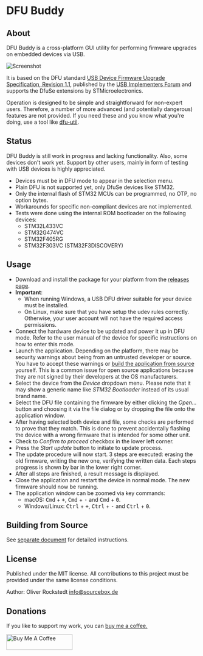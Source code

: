 # DFU Buddy

## About

DFU Buddy is a cross-platform GUI utility for performing firmware upgrades on embedded devices via USB.

![Screenshot](screenshot.png)

It is based on the DFU standard [USB Device Firmware Upgrade Specification, Revision 1.1](https://usb.org/sites/default/files/DFU_1.1.pdf), published by the [USB Implementers Forum](https://www.usb.org) and supports the DfuSe extensions by STMicroelectronics.

Operation is designed to be simple and straightforward for non-expert users. Therefore, a number of more advanced (and potentially dangerous) features are not provided. If you need these and you know what you're doing, use a tool like [dfu-util](http://dfu-util.sourceforge.net/).

## Status

DFU Buddy is still work in progress and lacking functionality. Also, some devices don't work yet. Support by other users, mainly in form of testing with USB devices is highly appreciated.

- Devices must be in DFU mode to appear in the selection menu.
- Plain DFU is not supported yet, only DfuSe devices like STM32.
- Only the internal flash of STM32 MCUs can be programmed, no OTP, no option bytes.
- Workarounds for specific non-compliant devices are not implemented.
- Tests were done using the internal ROM bootloader on the following devices:
  - STM32L433VC
  - STM32G474VC
  - STM32F405RG
  - STM32F303VC (STM32F3DISCOVERY)

## Usage

- Download and install the package for your platform from the [releases page](https://github.com/sourcebox/dfu-buddy/releases/latest).
- **Important**:
  - When running Windows, a USB DFU driver suitable for your device must be installed.
  - On Linux, make sure that you have setup the udev rules correctly. Otherwise, your user account will not have the required access permissions.
- Connect the hardware device to be updated and power it up in DFU mode. Refer to the user manual of the device for specific instructions on how to enter this mode.
- Launch the application. Depending on the platform, there may be security warnings about being from an untrusted developer or source. You have to accept these warnings or [build the application from source](BUILDING.md) yourself. This is a common issue for open source applications because they are not signed by their developers at the OS manufacturers.
- Select the device from the *Device* dropdown menu. Please note that it may show a generic name like *STM32 Bootloader* instead of its usual brand name.
- Select the DFU file containing the firmware by either clicking the *Open...* button and choosing it via the file dialog or by dropping the file onto the application window.
- After having selected both device and file, some checks are performed to prove that they match. This is done to prevent accidentally flashing the device with a wrong firmware that is intended for some other unit.
- Check to *Confirm to proceed* checkbox in the lower left corner.
- Press the *Start update* button to initiate to update process.
- The update procedure will now start. 3 steps are executed: erasing the old firmware, writing the new one, verifying the written data. Each steps progress is shown by bar in the lower right corner.
- After all steps are finished, a result message is displayed.
- Close the application and restart the device in normal mode. The new firmware should now be running.
- The application window can be zoomed via key commands:
  - macOS: <kbd>Cmd</kbd> + <kbd>+</kbd>,  <kbd>Cmd</kbd> + <kbd>-</kbd> and  <kbd>Cmd</kbd> + <kbd>0</kbd>.
  - Windows/Linux: <kbd>Ctrl</kbd> + <kbd>+</kbd>,  <kbd>Ctrl</kbd> + <kbd>-</kbd> and  <kbd>Ctrl</kbd> + <kbd>0</kbd>.

## Building from Source

See [separate document](BUILDING.md) for detailed instructions.

## License

Published under the MIT license. All contributions to this project must be provided under the same license conditions.

Author: Oliver Rockstedt <info@sourcebox.de>

## Donations

If you like to support my work, you can [buy me a coffee.](https://www.buymeacoffee.com/sourcebox)

<a href="https://www.buymeacoffee.com/sourcebox" target="_blank"><img src="https://cdn.buymeacoffee.com/buttons/default-orange.png" alt="Buy Me A Coffee" height="41" width="174"></a>
